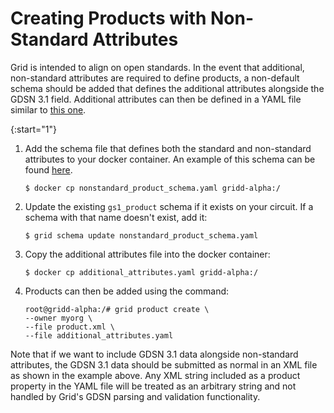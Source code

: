 # Creating Products with Non-Standard Attributes

<!--
  Copyright (c) 2018-2021 Cargill Incorporated
  Licensed under Creative Commons Attribution 4.0 International License
  https://creativecommons.org/licenses/by/4.0/
-->

Grid is intended to align on open standards. In the event that additional,
non-standard attributes are required to define products, a non-default schema
should be added that defines the additional attributes alongside the GDSN 3.1
field. Additional attributes can then be defined in a YAML file similar to
<a href="/docs/0.2/references/product/additional_attributes.yaml"
download="additional_attributes.yaml">this one</a>.

{:start="1"}

1. Add the schema file that defines both the standard and non-standard
attributes to your docker container. An example of this schema can be found
<a href="/docs/0.2/references/product/nonstandard_product_schema.yaml"
download="nonstandard_product_schema.yaml">here</a>.

   ```
   $ docker cp nonstandard_product_schema.yaml gridd-alpha:/
   ```

1. Update the existing `gs1_product` schema if it exists on your circuit.
If a schema with that name doesn't exist, add it:

    ```
    $ grid schema update nonstandard_product_schema.yaml
    ```

1. Copy the additional attributes file into the docker container:

   ```
   $ docker cp additional_attributes.yaml gridd-alpha:/
   ```

1. Products can then be added using the command:

   ```
   root@gridd-alpha:/# grid product create \
   --owner myorg \
   --file product.xml \
   --file additional_attributes.yaml
   ```

Note that if we want to include GDSN 3.1 data alongside non-standard attributes,
the GDSN 3.1 data should be submitted as normal in an XML file as shown in the
example above. Any XML string included as a product property in the YAML file 
will be treated as an arbitrary string and not handled by Grid's GDSN parsing 
and validation functionality.
